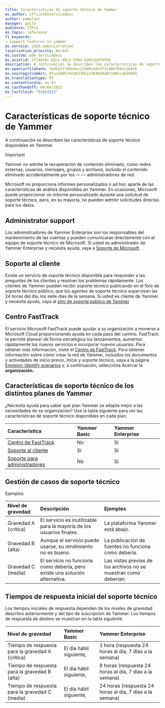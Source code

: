 ```yaml
---
title: Características de soporte técnico de Yammer
ms.author: office365servicedesc
author: pamelaar
manager: gailw
audience: ITPro
ms.topic: reference
f1_keywords:
- support-features-in-yammer
ms.service: o365-administration
localization_priority: Normal
ms.custom: Adm_ServiceDesc
ms.assetid: 5f24830c-b2cc-49c2-b989-030e1b870f60
description: A continuación se describen las características de soporte técnico disponibles en Yammer.
ms.openlocfilehash: fe95a1f768e4ac12dd9c4dcd72c684784e21b45b
ms.sourcegitcommit: 9fac5d9579e3b370b15384b36d0f1805cab20065
ms.translationtype: MT
ms.contentlocale: es-ES
ms.lasthandoff: 04/09/2021
ms.locfileid: "51653522"
---
```

# <a name="support-features-in-yammer"></a>Características de soporte técnico de Yammer

A continuación se describen las características de soporte técnico disponibles en Yammer.
  
> [!IMPORTANT]
> Yammer no admite la recuperación de contenido eliminado, como redes externas, usuarios, mensajes, grupos y archivos, incluido el contenido eliminado accidentalmente por los &mdash; &mdash; administradores de red.
>
> Microsoft no proporciona informes personalizados o ad hoc aparte de las características de análisis disponibles en Yammer. En ocasiones, Microsoft puede proporcionar un informe personalizado durante una solicitud de soporte técnico, pero, en su mayoría, no pueden admitir solicitudes directas para los datos.

## <a name="administrator-support"></a>Administrator support

Los administradores de Yammer Enterprise son los responsables del mantenimiento de las cuentas y pueden comunicarse directamente con el equipo de soporte técnico de Microsoft. Si usted es administrador de Yammer Enterprise y necesita ayuda, vaya a [Soporte de Microsoft](https://go.microsoft.com/fwlink/p/?LinkId=330922).

## <a name="customer-support"></a>Soporte al cliente

Existe un servicio de soporte técnico disponible para responder a las preguntas de los clientes y resolver los problemas rápidamente. Los clientes de Yammer pueden recibir soporte técnico publicando en el foro de soporte técnico público, que los agentes de soporte técnico supervisan las 24 horas del día, los siete días de la semana. Si usted es cliente de Yammer y necesita ayuda, vaya al [sitio de soporte público de Yammer](https://go.microsoft.com/fwlink/p/?LinkId=330921).
   
## <a name="fasttrack-center"></a>Centro FastTrack

El servicio Microsoft FastTrack puede ayudar a su organización a moverse a Microsoft Cloud proporcionando ayuda en cada paso del camino. FastTrack te permite planear de forma estratégica los lanzamientos, aumentar rápidamente los nuevos servicios e incorporar nuevos usuarios. Para obtener más información, visite el [Centro de FastTrack](https://go.microsoft.com/fwlink/?LinkID=518597&amp;clcid=0x409). Para obtener información sobre cómo crear la red de Yammer, incluidos los documentos y actividades de inicio previo, inicio y soporte técnico, vaya a la página [Envision: Identify scenarios](https://fasttrack.microsoft.com/office/envision/identify-scenarios) y, a continuación, seleccione Acercar la **organización.**

## <a name="support-features-across-yammer-plans"></a>Características de soporte técnico de los distintos planes de Yammer

¿Necesita ayuda para saber qué plan Yammer se adapta mejor a las necesidades de su organización? Use la tabla siguiente para ver las características de soporte técnico disponibles en cada plan.
  
|**Característica**|**Yammer Basic**|**Yammer Enterprise**|
|:-----|:-----|:-----|
|[Centro de FastTrack](https://go.microsoft.com/fwlink/?LinkID=518597&amp;clcid=0x409) <br/> |No  <br/> |Sí  <br/> |
|[Soporte al cliente](support-features-in-yammer.md#customer-support) <br/> |Sí  <br/> |Sí  <br/> |
|[Soporte para administradores](support-features-in-yammer.md#administrator-support) <br/> |No  <br/> |Sí  <br/> |
 
## <a name="technical-support-case-handling"></a>Gestión de casos de soporte técnico

Ejemplos 
  
|**Nivel de gravedad**|**Descripción**|**Ejemplos**|
|:-----|:-----|:-----|
|Gravedad A (crítica)  <br/> |El servicio es inutilizable para la mayoría de los usuarios finales.  <br/> |La plataforma Yammer está abajo.  <br/> |
|Gravedad B (alta)  <br/> |Aunque el servicio puede usarse, su rendimiento no es bueno.  <br/> |La publicación de fuentes no funciona como debería.  <br/> |
|Gravedad C (media)  <br/> |El servicio no funciona como debería, pero existe una solución alternativa.  <br/> |Las vistas previas de los archivos no se muestran como deberían.  <br/> |

## <a name="technical-support-initial-response-times"></a>Tiempos de respuesta inicial del soporte técnico

Los tiempos iniciales de respuesta dependen de los niveles de gravedad descritos anteriormente y del tipo de suscripción de Yammer. Los tiempos de respuesta de destino se muestran en la tabla siguiente.
  
|**Nivel de gravedad**|**Yammer Basic**|**Yammer Enterprise**|
|:-----|:-----|:-----|
|Tiempo de respuesta para la gravedad A (crítica)  <br/> |El día hábil siguiente,  <br/> |1 hora (respuesta 24 horas al día, 7 días a la semana)  <br/> |
|Tiempo de respuesta para la gravedad B (alta)  <br/> |El día hábil siguiente,  <br/> |8 horas (respuesta 24 horas al día, 7 días a la semana)  <br/> |
|Tiempo de respuesta para la gravedad C (media)  <br/> |El día hábil siguiente,  <br/> |24 horas (respuesta 24 horas al día, 7 días a la semana)  <br/> |
